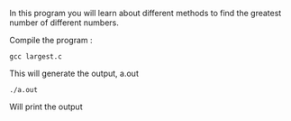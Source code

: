 In this program you will learn about different methods to find the greatest number of different numbers.

Compile the program :

	gcc largest.c

This will generate the output, a.out
	
	./a.out

Will print the output
